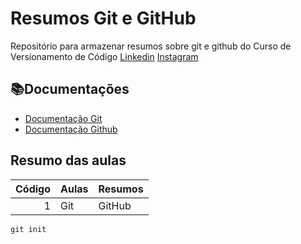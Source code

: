 
# Resumos Git e GitHub

Repositório para armazenar resumos sobre git e github do Curso de Versionamento de Código
[Linkedin](https://www.linkedin.com/in/wlidemberg-sousa-465367101/)
[Instagram](https://www.instagram.com/sousa.berg.80/)

## 📚Documentações
- [Documentação Git](https://git-scm.com/docs/git/pt_BR)
- [Documentação Github](https://docs.github.com/pt)

## Resumo das aulas
| Código | Aulas | Resumos|
|-------:|-------|--------|
|1       |Git    |  GitHub|

```
git init
```